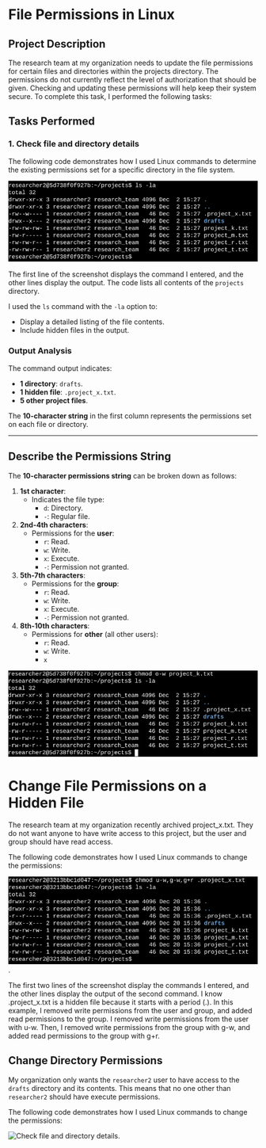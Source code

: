 # File Permissions in Linux

## **Project Description**
The research team at my organization needs to update the file permissions for certain files and directories within the projects directory. The permissions do not currently reflect the level of authorization that should be given. Checking and updating these permissions will help keep their system secure. To complete this task, I performed the following tasks:

## **Tasks Performed**
### 1. **Check file and directory details**

The following code demonstrates how I used Linux commands to determine the existing permissions set for a specific directory in the file system.

![Check file and directory details](https://github.com/theresia28/Cybernoob/raw/main/Linux%20and%20SQL/Check%20file%20and%20directory%20details.png)

The first line of the screenshot displays the command I entered, and the other lines display the output. The code lists all contents of the `projects` directory. 

I used the `ls` command with the `-la` option to:
- Display a detailed listing of the file contents.
- Include hidden files in the output.

### Output Analysis
The command output indicates:
- **1 directory**: `drafts`.
- **1 hidden file**: `.project_x.txt`.
- **5 other project files**.

The **10-character string** in the first column represents the permissions set on each file or directory.

---

## Describe the Permissions String

The **10-character permissions string** can be broken down as follows:

1. **1st character**:
   - Indicates the file type:
     - `d`: Directory.
     - `-`: Regular file.
2. **2nd-4th characters**:
   - Permissions for the **user**:
     - `r`: Read.
     - `w`: Write.
     - `x`: Execute.
     - `-`: Permission not granted.
3. **5th-7th characters**:
   - Permissions for the **group**:
     - `r`: Read.
     - `w`: Write.
     - `x`: Execute.
     - `-`: Permission not granted.
4. **8th-10th characters**:
   - Permissions for **other** (all other users):
     - `r`: Read.
     - `w`: Write.
     - `x`

![Check file and directory details](https://github.com/theresia28/Cybernoob/blob/f9525c5ba64dfce2583b370c67d32cc1a0a7f76f/Linux%20and%20SQL/Change%20file%20permissions.png)

# Change File Permissions on a Hidden File

The research team at my organization recently archived project_x.txt. They do not want anyone to have write access to this project, but the user and group should have read access. 

The following code demonstrates how I used Linux commands to change the permissions:

![Check file and directory details](https://github.com/theresia28/Cybernoob/blob/95ee8d9d4b276972d79cc3d45b8a63f4148941bc/Linux%20and%20SQL/Change%20file%20permissions%20on%20a%20hidden%20file.png).

The first two lines of the screenshot display the commands I entered, and the other lines display the output of the second command. I know .project_x.txt is a hidden file because it starts with a period (.). In this example, I removed write permissions from the user and group, and added read permissions to the group. I removed write permissions from the user with u-w. Then, I removed write permissions from the group with g-w, and added read permissions to the group with g+r. 

## Change Directory Permissions

My organization only wants the `researcher2` user to have access to the `drafts` directory and its contents. This means that no one other than `researcher2` should have execute permissions.

The following code demonstrates how I used Linux commands to change the permissions:

![Check file and directory details]().
